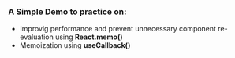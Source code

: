 ### A Simple Demo to practice on:

- Improvig performance and prevent unnecessary component re-evaluation using **React.memo()**
- Memoization using **useCallback()**
